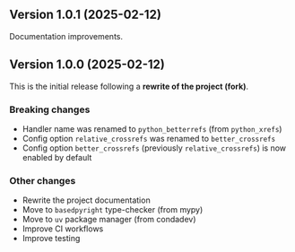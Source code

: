 ## Version 1.0.1 (2025-02-12)

Documentation improvements.

## Version 1.0.0 (2025-02-12)

This is the initial release following a **rewrite of the project (fork)**.

### Breaking changes

- Handler name was renamed to `python_betterrefs` (from `python_xrefs`)
- Config option `relative_crossrefs` was renamed to `better_crossrefs`
- Config option `better_crossrefs` (previously `relative_crossrefs`) is now enabled by default

### Other changes

- Rewrite the project documentation
- Move to `basedpyright` type-checker (from mypy)
- Move to `uv` package manager (from condadev)
- Improve CI workflows
- Improve testing
